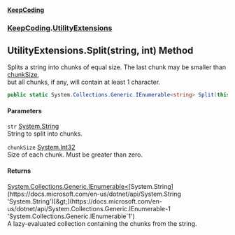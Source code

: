 #### [KeepCoding](index.md 'index')
### [KeepCoding](KeepCoding.md 'KeepCoding').[UtilityExtensions](UtilityExtensions.md 'KeepCoding.UtilityExtensions')
## UtilityExtensions.Split(string, int) Method
Splits a string into chunks of equal size. The last chunk may be smaller than [chunkSize](UtilityExtensions_Split_6FbDEL3rRthdxi6MsaHPEg.md#KeepCoding_UtilityExtensions_Split(string_int)_chunkSize 'KeepCoding.UtilityExtensions.Split(string, int).chunkSize'),  
but all chunks, if any, will contain at least 1 character.
```csharp
public static System.Collections.Generic.IEnumerable<string> Split(this string str, int chunkSize);
```
#### Parameters
<a name='KeepCoding_UtilityExtensions_Split(string_int)_str'></a>
`str` [System.String](https://docs.microsoft.com/en-us/dotnet/api/System.String 'System.String')  
String to split into chunks.
  
<a name='KeepCoding_UtilityExtensions_Split(string_int)_chunkSize'></a>
`chunkSize` [System.Int32](https://docs.microsoft.com/en-us/dotnet/api/System.Int32 'System.Int32')  
Size of each chunk. Must be greater than zero.
  
#### Returns
[System.Collections.Generic.IEnumerable&lt;](https://docs.microsoft.com/en-us/dotnet/api/System.Collections.Generic.IEnumerable-1 'System.Collections.Generic.IEnumerable`1')[System.String](https://docs.microsoft.com/en-us/dotnet/api/System.String 'System.String')[&gt;](https://docs.microsoft.com/en-us/dotnet/api/System.Collections.Generic.IEnumerable-1 'System.Collections.Generic.IEnumerable`1')  
A lazy-evaluated collection containing the chunks from the string.
